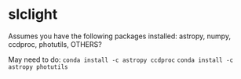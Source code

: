 # slclight

Assumes you have the following packages installed: astropy, numpy, ccdproc, photutils, OTHERS?

May need to do: 
`conda install -c astropy ccdproc`
`conda install -c astropy photutils`

